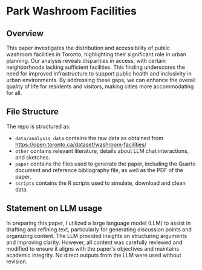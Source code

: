 # Park Washroom Facilities

## Overview

This paper investigates the distribution and accessibility of public washroom facilities in Toronto, highlighting their significant role in urban planning. Our analysis reveals disparities in access, with certain neighborhoods lacking sufficient facilities. This finding underscores the need for improved infrastructure to support public health and inclusivity in urban environments. By addressing these gaps, we can enhance the overall quality of life for residents and visitors, making cities more accommodating for all.

## File Structure

The repo is structured as:

-   `data/analysis_data` contains the raw data as obtained from https://open.toronto.ca/dataset/washroom-facilities/
-   `other` contains relevant literature, details about LLM chat interactions, and sketches.
-   `paper` contains the files used to generate the paper, including the Quarto document and reference bibliography file, as well as the PDF of the paper. 
-   `scripts` contains the R scripts used to simulate, download and clean data.


## Statement on LLM usage

In preparing this paper, I utilized a large language model (LLM) to assist in drafting and refining text, particularly for generating discussion points and organizing content. The LLM provided insights on structuring arguments and improving clarity. However, all content was carefully reviewed and modified to ensure it aligns with the paper's objectives and maintains academic integrity. No direct outputs from the LLM were used without revision.
